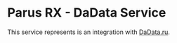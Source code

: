 # Parus RX - DaData Service

This service represents is an integration with [DaData.ru](https://dadata.ru/).